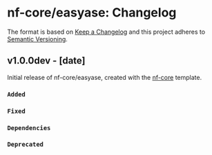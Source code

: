 # nf-core/easyase: Changelog

The format is based on [Keep a Changelog](https://keepachangelog.com/en/1.0.0/)
and this project adheres to [Semantic Versioning](https://semver.org/spec/v2.0.0.html).

## v1.0.0dev - [date]

Initial release of nf-core/easyase, created with the [nf-core](https://nf-co.re/) template.

### `Added`

### `Fixed`

### `Dependencies`

### `Deprecated`
